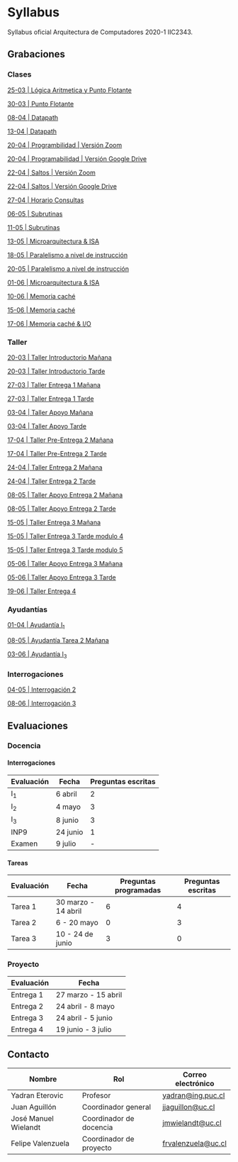 # Syllabus
Syllabus oficial Arquitectura de Computadores 2020-1 IIC2343.



## Grabaciones
### Clases

[25-03 | Lógica Aritmetica y Punto Flotante](https://zoom.us/rec/share/-9J-Dqnyxj9OZaPK7WCFQpwZPr_XT6a8hCNN-vFeyEpAKQQl9981NUU6HhaAAOUj)

[30-03 | Punto Flotante](https://zoom.us/rec/share/5JZ6LJSg8kVJTpXo2BH7X4l-R6Liaaa80yUd-vUJnhl-lnnkApuFb78hjkCO_GA-)

[08-04 | Datapath](https://drive.google.com/file/d/1FqkHNybbkq-1RP-oLC2qtxuCv8Zx8qRW/view?usp=sharing)

[13-04 | Datapath](https://drive.google.com/file/d/1HWPUMakRv2eTX3BSAemV_Igz1Ev8v-to/view?usp=sharing)

[20-04 | Programbilidad | Versión Zoom ](https://zoom.us/rec/share/2tNwJZjKxHFOHZWOsVrZQJ4lL9vgaaa8h3cc_fQOmk9HT-dzyWNQxJOltAJt6sLI)

[20-04 | Programabilidad | Versión Google Drive](https://drive.google.com/drive/folders/1ZCh6qWj0LhLUZVNROxzft9xXKGCzsLJO?usp=sharing)

[22-04 | Saltos | Versión Zoom](https://zoom.us/rec/share/9e5eNZvT3EZLbInv6EfjHZIGQMPlT6a81igY-vsJz0gTKrIebLMzSpT-FevPZBKC)

[22-04 | Saltos | Versión Google Drive](https://drive.google.com/open?id=109kwdGEJOTxBmc6ILvJ-rTFDg9pQUBQg)

[27-04 | Horario Consultas](https://zoom.us/rec/share/yfdWEZ_sqHtIHKuKxn7xe6grIafLT6a8h3dI-fYEyh6xLawMGW3hrB1SHwzs8huW)

[06-05 | Subrutinas](https://zoom.us/rec/share/wJZldbWsrTxLSbeUqxvQe7cLOMPbT6a80SVK86FZzl8n5NLdtGZmuNoc6AeKspU)

[11-05 | Subrutinas](https://zoom.us/rec/share/vtVYdeD8yERITbPI5VuDVoslH9u-aaa81SZM_qILz0m8dYh0RnpgvxKBkAbwK0EH)

[13-05 | Microarquitectura & ISA](https://zoom.us/rec/share/puV0L7Td2FtJZqfRx2fZWPcqN6PCeaa81ihM-qdezBpnAFpQWniijIiYuJzVH7F_)

[18-05 | Paralelismo a nivel de instrucción](https://zoom.us/rec/share/xe9UFKOg51FJRZXrxm_OC6N8D5vvT6a8gSUZqfNYncR2xToFfcA7XhOXhNu721Y)

[20-05 | Paralelismo a nivel de instrucción](https://zoom.us/rec/share/5cpxJa3i-U9JbI2R00HQHfQ8Pq_keaa81yEX_acFyxuH0K9PK2C3LIabnLQejtnH)

[01-06 |  Microarquitectura & ISA](https://zoom.us/rec/share/_8JZdJX8zEROXoH98mHmGZJ7XZjEX6a81XNLrvEPzEaNAIRFB13mqLAuJtHHM7P7 )

[10-06 | Memoria caché](https://zoom.us/rec/share/xMxOdJvw5n9IQNLLyGeHRb4oRKjeX6a8hiZM-KAEmB7XEE5ZdvBWYSSxCGAA7BKd)

[15-06 | Memoria caché](https://zoom.us/rec/share/7856AJ_hyWRLbqfRq0KPUIQnDNmieaa8gyIeqPtfzkZsmyicJh7-nvx-dO_2Tasg)

[17-06 | Memoria caché & I/O](https://zoom.us/rec/share/18VvMYnrzV1JR5WXzUvyUfARDNjsaaa81yMZr_IIzBkdgE1-XQHxeuTF9DwiVcK5)


### Taller

[20-03 | Taller Introductorio Mañana](https://zoom.us/rec/play/ucZ4fuv6_243GIHD4wSDBqUoW43oJ66s1yJMrqAKmU2wUHlXYFqhYucVNrdZsPcY2foozDvumPDaWTNX?startTime=1584709509000&_x_zm_rtaid=p0OfPwvyS8WybevX7l6Bsw.1585289700185.c531e3b4139cc7ddbe1ca545d7dcca4d&_x_zm_rhtaid=398)

[20-03 | Taller Introductorio Tarde](https://zoom.us/rec/share/6-5rC7Tx9zxIQJH1snreQ68qBbXdX6a8gSkYqfMIykjBqiph6_-S_cY8lDbvTb_L?startTime=1584724076000)

[27-03 | Taller Entrega 1 Mañana ](https://zoom.us/rec/share/--9_f7eoznNOX7PC6hz9eocBDKXdT6a8hiBL-_AKz0dP8f02Ggel6nF0IBu77ODU)

[27-03 | Taller Entrega 1 Tarde ](https://zoom.us/rec/share/--9_f7eoznNOX7PC6hz9eocBDKXdT6a8hiBL-_AKz0dP8f02Ggel6nF0IBu77ODU)

[03-04 | Taller Apoyo Mañana ](https://zoom.us/rec/share/-fB3Eu6sx31OY7ftzwaFV4cuE93fT6a82icfqPRYnkep9CqE03jE4Ay9IkeKy4fU?startTime=1585919837000)

[03-04 | Taller Apoyo Tarde ](https://zoom.us/rec/share/-fB3Eu6sx31OY7ftzwaFV4cuE93fT6a82icfqPRYnkep9CqE03jE4Ay9IkeKy4fU?startTime=1585933573000)

[17-04 | Taller Pre-Entrega 2 Mañana](https://zoom.us/rec/play/tJApdb-t-jw3SIfD5gSDBqIvW9S9eKKs2yQe8vBfxU60BSJRZ1uvM7JGZrfe6QRtK8UZzcYj0MuZNBfH?continueMode=true&_x_zm_rtaid=Og4irsODSQezspsJeycdBg.1587587559906.32ad277c12e39506aca4384e11a21eec&_x_zm_rhtaid=964)

[17-04 | Taller Pre-Entrega 2 Tarde](https://zoom.us/rec/play/uJV4f7z-qG03EteX4wSDAPVxW424LKys2nQY-PBfnRm0W3ICMwfzNeMbYbb5_eS9JrFknO4BtUItSkNP?continueMode=true&_x_zm_rtaid=Og4irsODSQezspsJeycdBg.1587587559906.32ad277c12e39506aca4384e11a21eec&_x_zm_rhtaid=964)

[24-04 | Taller Entrega 2 Mañana](https://zoom.us/rec/play/tZMqcej7rWo3GtaX4QSDB6R5W9Tpff6shnAdq_sJnUm1VXgLOwWiMOQRN7Y1FQ2YyNcFtrZvOKOvuekq?continueMode=true)

[24-04 | Taller Entrega 2 Tarde](https://zoom.us/rec/play/tZMqcej7rWo3GtaX4QSDB6R5W9Tpff6shnAdq_sJnUm1VXgLOwWiMOQRN7Y1FQ2YyNcFtrZvOKOvuekq?autoplay=true&continueMode=true&startTime=1587751516000)

[08-05 | Taller Apoyo Entrega 2 Mañana](https://zoom.us/rec/share/ppB_M4jsrXFJfs_17nyOBJYKAab7X6a80HBM_PoPyE1ttDDOSJ1FmSc-yEJQRFv4?startTime=1588946568000)

[08-05 | Taller Apoyo Entrega 2 Tarde](https://zoom.us/rec/share/-PZ7IrfPzk9LRtaX5wLjHaUiEKemeaa80SRM8qBfyU68syza6wx6Po3fkxwR9Kzp?startTime=1588961132000)

[15-05 | Taller Entrega 3 Mañana](https://zoom.us/rec/play/u5x8cbqu_T03SdXAtgSDAaR7W9W8eK2s0icZ8vEEmEaxU3kBY1T1MOBEYuBRTAS2ktIBdo2hxtzMB5P-?continueMode=true&_x_zm_rtaid=CPNj2JVKSueudCmXoJ2N1w.1589839094238.b1b568923e565827e0298692dd376909&_x_zm_rhtaid=839)

[15-05 | Taller Entrega 3 Tarde modulo 4](https://zoom.us/rec/play/6JZ5Ib2s-js3EtyWtASDC_RwW9TrLv-s1yBN8_BbzUe9UXZWZAemNOREYeYRjJGH73myl_YJPUzyUXwi?continueMode=true&_x_zm_rtaid=CPNj2JVKSueudCmXoJ2N1w.1589839094238.b1b568923e565827e0298692dd376909&_x_zm_rhtaid=839)

[15-05 | Taller Entrega 3 Tarde modulo 5](https://zoom.us/rec/play/6JAlJuuppj43S92U4wSDUKcqW9S7eP6s1yhN_qIOyBqxBnAGNlCvM-FHYOa9KJR2Mw05UdC9BApJZLvc?continueMode=true&_x_zm_rtaid=CPNj2JVKSueudCmXoJ2N1w.1589839094238.b1b568923e565827e0298692dd376909&_x_zm_rhtaid=839)

[05-06 | Taller Apoyo Entrega 3 Mañana](https://zoom.us/rec/share/3cA2aJuhzkFLSaPk0BrbX6oTTr36T6a803cdrKULnht-UB6ZW-UQRjZOMm7CjEej)

[05-06 | Taller Apoyo Entrega 3 Tarde](https://zoom.us/rec/share/3fBaALfe7XNOXdbO90HgV_YjNYD4eaa80HUdr6IKmSYdEHCsLpB7y-Hti4HjIkE)

[19-06 | Taller Entrega 4](https://zoom.us/rec/share/9-VrFK2pyWZIebfn8R7iYL9wGL7vT6a81CEcq_oFxU3sjMS8mvQQ-0-7CXyeGtDP)


### Ayudantías

[01-04 | Ayudantía I<sub>1</sub>](https://drive.google.com/open?id=14m2uL9SbPR3FdovNB06ANvc1L0UOLPgu)

[08-05 | Ayudantía Tarea 2 Mañana](https://zoom.us/rec/share/ppB_M4jsrXFJfs_17nyOBJYKAab7X6a80HBM_PoPyE1ttDDOSJ1FmSc-yEJQRFv4?startTime=1588951922000)

[03-06 | Ayudantía I<sub>3</sub>](https://drive.google.com/file/d/1FhlSLIA7-sGDQa2wIiKcVArkqoU3dnWN/view?usp=sharing) 

### Interrogaciones

[04-05 | Interrogación 2](https://drive.google.com/file/d/157GLwMpNWJhOOLDwHK_GpvOUnvyLsQZy/view?usp=sharing)

[08-06 | Interrogación 3](https://drive.google.com/open?id=1smbcyQ8lgKD1PBMTJzsCJ6hSDq_izbFu)

## Evaluaciones

### Docencia

#### Interrogaciones
|Evaluación|Fecha|Preguntas escritas|
|-|-|-|
|I<sub>1</sub>|6 abril|2|
|I<sub>2</sub>|4 mayo|3|
|I<sub>3</sub>|8 junio|3|
|INP9|24 junio|1|
|Examen|9 julio|-|

#### Tareas
|Evaluación|Fecha|Preguntas programadas|Preguntas escritas|
|-|-|-|-|
|Tarea 1|30 marzo - 14 abril|6|4|
|Tarea 2|6 - 20 mayo|0|3|
|Tarea 3|10 - 24 de junio|3|0|

### Proyecto

|Evaluación|Fecha|
|-|-|
|Entrega 1|27 marzo - 15 abril|
|Entrega 2|24 abril - 8 mayo|
|Entrega 3|24 abril - 5 junio|
|Entrega 4|19 junio - 3 julio|

## Contacto

|Nombre|Rol|Correo electrónico|
|-|-|-|
|Yadran Eterovic|Profesor|yadran@ing.puc.cl|
|Juan Aguillón|Coordinador general|jjaguillon@uc.cl|
|José Manuel Wielandt|Coordinador de docencia|jmwielandt@uc.cl|
|Felipe Valenzuela|Coordinador de proyecto|frvalenzuela@uc.cl|
